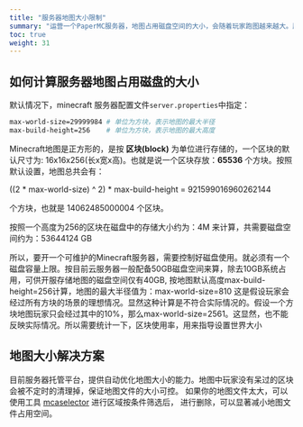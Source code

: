 ```yaml
---
title: "服务器地图大小限制"
summary: "运营一个PaperMC服务器，地图占用磁盘空间的大小，会随着玩家跑图越来越大。服务器需要定期备份地图，以防恶意玩家破坏服务器。不断增加的地图磁盘空间占用，对定期备份造成了比较大的影响。本文讨论一种可行的服务器地图备份时的磁盘占用优化方案。"
toc: true
weight: 31
---
```


## 如何计算服务器地图占用磁盘的大小

默认情况下，minecraft 服务器配置文件`server.properties`中指定：

```bash
max-world-size=29999984 # 单位为方块，表示地图的最大半径
max-build-height=256    # 单位为方块，表示地图的最大高度
```

Minecraft地图是正方形的，是按 **区块(block)** 为单位进行存储的，一个区块的默认尺寸为: 16x16x256(长x宽x高)。也就是说一个区块存放：**65536** 个方块。按照默认设置，地图总共会有：

((2 * max-world-size) ^ 2) * max-build-height = 921599016960262144 

个方块，也就是 14062485000004 个区块。

按照一个高度为256的区块在磁盘中的存储大小约为：4M 来计算，共需要磁盘空间约为：53644124 GB


所以，要开一个可维护的Minecraft服务器，需要控制好磁盘使用。就必须有一个磁盘容量上限。按目前云服务器一般配备50GB磁盘空间来算，除去10GB系统占用，可供开服存储地图的磁盘空间仅有40GB, 按地图默认高度max-build-height=256计算，地图的最大半径值为：max-world-size=810 这是假设玩家会经过所有方块的场景的理想情况。显然这种计算是不符合实际情况的。假设一个方块地图玩家只会经过其中的10%，那么max-world-size=2561。这显然，也不能反映实际情况。所以需要统计一下，区块使用率，用来指导设置世界大小


## 地图大小解决方案

目前服务器托管平台，提供自动优化地图大小的能力。地图中玩家没有呆过的区块会被不定时的清理掉，保证地图文件的大小可控。
如果你的地图文件太大，可以使用工具 [mcaselector](https://github.com/Querz/mcaselector) 进行区域按条件筛选后，
进行删除，可以显著减小地图文件占用空间。